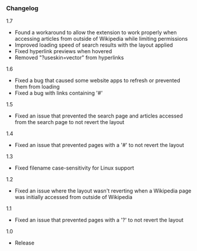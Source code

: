 ### Changelog
1.7
- Found a workaround to allow the extension to work properly when accessing articles from outside of Wikipedia while limiting permissions
- Improved loading speed of search results with the layout applied
- Fixed hyperlink previews when hovered
- Removed "?useskin=vector" from hyperlinks

1.6
- Fixed a bug that caused some website apps to refresh or prevented them from loading
- Fixed a bug with links containing '#'

1.5
- Fixed an issue that prevented the search page and articles accessed from the search page to not revert the layout

1.4
- Fixed an issue that prevented pages with a '#' to not revert the layout

1.3
- Fixed filename case-sensitivity for Linux support

1.2
- Fixed an issue where the layout wasn't reverting when a Wikipedia page was initially accessed from outside of Wikipedia

1.1
- Fixed an issue that prevented pages with a '?' to not revert the layout

1.0
- Release